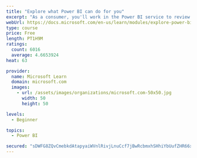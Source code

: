 ```yaml
---
title: "Explore what Power BI can do for you"
excerpt: "As a consumer, you'll work in the Power BI service to review and interact with content that has been shared with you. This module provides the foundational information that you need to work effectively in the Power BI service."
webUrl: https://docs.microsoft.com/en-us/learn/modules/explore-power-bi-service/
type: course
price: Free
length: PT1H9M
ratings:
  count: 6016
  average: 4.6653924
heat: 63

provider:
  name: Microsoft Learn
  domain: microsoft.com
  images:
    - url: /assets/images/organizations/microsoft.com-50x50.jpg
      width: 50
      height: 50

levels:
  - Beginner

topics:
  - Power BI

secured: "sDWFG8ZQvCmebkdAtapyaiWVnlRivjLnuCcf7jBwRcbmxhSHhiYbUufZHR66xG4tIdk/W7XBw7jlhIgGE3J6SYEF4g2kPFrwoJAsCpZVUUfsqptHYVF53/R9OjNOV7Q7s8rv6O+qBgxDKgTXbG0ec6mOqEvn948EZedG+p9Mpf1XlVDKLTPheK8Ozy8Lun6aeWhDR0FP0RaRGvgC5m7k4BpHh9PK2UMRZ9HlTWRaZd+5OY+/3gdJerXiYj1Nbg8GKJ1sjBxcWsSa9WpiUP67V8h72GaYxN65m1tgL7OlGWVdMOfEL5cT2i34yEGeE2/9hMnMvC+7Nt8umOa3ugOZnJOwJhUOKHpTUbOOj5NChw1uPQSm8SCzLwkTr55kutiG8qYWT88iTFa/NMnL91JZcQ==;YL76KLhaFxTBgnQ6ELkU6A=="
---
```


